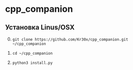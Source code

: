 # cpp_companion

## Установка Linus/OSX

0) ```git clone https://github.com/Kr30x/cpp_companion.git ~/cpp_companion```

1) ```cd ~/cpp_companion```

2) ```python3 install.py```
